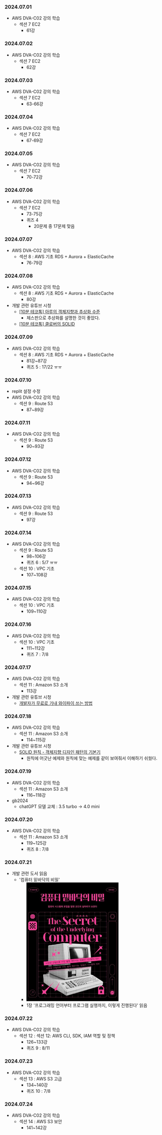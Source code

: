 ### 2024.07.01
- AWS DVA-C02 강의 학습
  - 섹션 7 EC2
    - 61강

### 2024.07.02
- AWS DVA-C02 강의 학습
  - 섹션 7 EC2
    - 62강

### 2024.07.03
- AWS DVA-C02 강의 학습
  - 섹션 7 EC2
    - 63-66강

### 2024.07.04
- AWS DVA-C02 강의 학습
  - 섹션 7 EC2
    - 67-69강

### 2024.07.05
- AWS DVA-C02 강의 학습
  - 섹션 7 EC2
    - 70-72강

### 2024.07.06
- AWS DVA-C02 강의 학습
  - 섹션 7 EC2
    - 73-75강
    - 퀴즈 4
      - 20문제 중 17문제 맞음

### 2024.07.07
- AWS DVA-C02 강의 학습
  - 섹션 8 : AWS 기초 RDS + Aurora + ElasticCache
    - 76-79강

### 2024.07.08
- AWS DVA-C02 강의 학습
  - 섹션 8 : AWS 기초 RDS + Aurora + ElasticCache
    - 80강
- 개발 관련 유튜브 시청
  - [[10분 테코톡] 아루의 객체지향과 추상화 수준](https://youtu.be/1VwRtsLDiyM?si=gcJAbBPL07v8bLlJ)
    - 체스판으로 추상화를 설명한 것이 좋았다.
  - [[10분 테코톡] 클로버의 SOLID](https://youtu.be/7c0tqHLfxlE?si=sXjnLmkqcZRWNIYd)

### 2024.07.09
- AWS DVA-C02 강의 학습
  - 섹션 8 : AWS 기초 RDS + Aurora + ElasticCache
    - 81강~87강
    - 퀴즈 5 : 17/22 ㅠㅠ

### 2024.07.10
- replit 설정 수정
- AWS DVA-C02 강의 학습
  - 섹션 9 : Route 53
    - 87~89강

### 2024.07.11
- AWS DVA-C02 강의 학습
  - 섹션 9 : Route 53
    - 90~93강

### 2024.07.12
- AWS DVA-C02 강의 학습
  - 섹션 9 : Route 53
    - 94~96강

### 2024.07.13
- AWS DVA-C02 강의 학습
  - 섹션 9 : Route 53
    - 97강

### 2024.07.14
- AWS DVA-C02 강의 학습
  - 섹션 9 : Route 53
    - 98~106강
    - 퀴즈 6 : 5/7 ㅠㅠ
  - 섹션 10 : VPC 기초
    - 107~108강

### 2024.07.15
- AWS DVA-C02 강의 학습
  - 섹션 10 : VPC 기초
    - 109~110강

### 2024.07.16
- AWS DVA-C02 강의 학습
  - 섹션 10 : VPC 기초
    - 111~112강
    - 퀴즈 7 : 7/8

### 2024.07.17
- AWS DVA-C02 강의 학습
  - 섹션 11 : Amazon S3 소개
    - 113강
- 개발 관련 유튜브 시청
  - [개발자가 무료로 기내 와이파이 쓰는 방법](https://youtu.be/S7chAOXT0Y8?si=g8l-gPkHRDkx8e2r)

### 2024.07.18
- AWS DVA-C02 강의 학습
  - 섹션 11 : Amazon S3 소개
    - 114~115강
- 개발 관련 유튜브 시청
  - [SOLID 원칙 - 객체지향 디자인 패턴의 기본기](https://youtu.be/4O6k9GN8FPo?si=oVEmsKPEi1xs_Y7_)
    - 원칙에 어긋난 예제와 원칙에 맞는 예제를 같이 보여줘서 이해하기 쉬웠다.

### 2024.07.19
- AWS DVA-C02 강의 학습
  - 섹션 11 : Amazon S3 소개
    - 116~118강
- gb2024
  - chatGPT 모델 교체 : 3.5 turbo -> 4.0 mini

### 2024.07.20
- AWS DVA-C02 강의 학습
  - 섹션 11 : Amazon S3 소개
    - 119~125강
    - 퀴즈 8 : 7/8

### 2024.07.21
- 개발 관련 도서 읽음
  - '컴퓨터 밑바닥의 비밀'
    - <img src="https://github.com/guraband/TIL/blob/main/images/secret_of_computer.jpg?raw=true" width=300/>
    - 1장 '프로그래밍 언어부터 프로그램 실행까지, 이렇게 진행된다' 읽음

### 2024.07.22
- AWS DVA-C02 강의 학습
  - 섹션 12 : 섹션 12: AWS CLI, SDK, IAM 역할 및 정책
    - 126~133강
    - 퀴즈 9 : 8/11

### 2024.07.23
- AWS DVA-C02 강의 학습
  - 섹션 13 : AWS S3 고급
    - 134~140강
    - 퀴즈 10 : 7/8

### 2024.07.24
- AWS DVA-C02 강의 학습
  - 섹션 14 : AWS S3 보안
    - 141~142강
